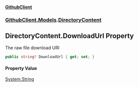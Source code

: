 #### [GithubClient](index 'index')
### [GithubClient.Models](GithubClient.Models 'GithubClient.Models').[DirectoryContent](GithubClient.Models.DirectoryContent 'GithubClient.Models.DirectoryContent')

## DirectoryContent.DownloadUrl Property

The raw file download URl

```csharp
public string? DownloadUrl { get; set; }
```

#### Property Value
[System.String](https://docs.microsoft.com/en-us/dotnet/api/System.String 'System.String')